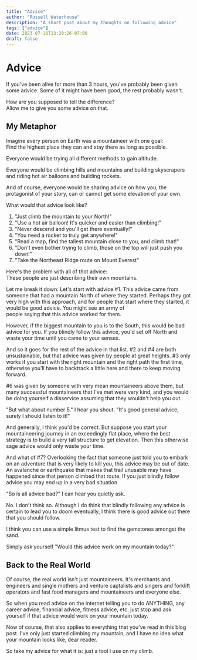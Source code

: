 ```yaml
---
title: "Advice"
author: "Russell Waterhouse"
description: "A short post about my thoughts on following advice"
tags: ["advice"]
date: 2023-07-16T13:20:26-07:00
draft: false
---
```


# Advice

If you've been alive for more than 3 hours, you've probably been given some 
advice.  Some of it might have been good, the rest probably wasn't.

How are you supposed to tell the difference?  
Allow me to give you some advice on that.  


## My Metaphor

Imagine every person on Earth was a mountaineer with one goal:  
Find the highest place they can and stay there as long as possible.

Everyone would be trying all different methods to gain altitude.

Everyone would be climbing hills and mountains and building skyscrapers 
and riding hot air balloons and building rockets. 

And of course, everyone would be sharing advice on how you, the protagonist 
of your story, can or cannot get some elevation of your own.  

What would that advice look like?

1. "Just climb the mountain to your North!"
2. "Use a hot air balloon! It's quicker and easier than climbing!"
3. "Never descend and you'll get there eventually!"
4. "You need a rocket to truly get anywhere!"
5. "Read a map, find the tallest mountain close to you, and climb that!"
6. "Don't even bother trying to climb, those on the top will just push you down!"
7. "Take the Northeast Ridge route on Mount Everest"

Here's the problem with all of thot advice:   
These people are just describing their own mountains.

Let me break it down:
Let's start with advice #1. This advice came from someone that had a mountain North of where they 
started.  Perhaps they got very high with this approach, and for people that 
start where they started, it would be good advice.  You might see an army of  
people saying that this advice worked for them.  

However, if the biggest mountain to you is to the South, this would be bad
advice for you. If you blindly follow this advice, you'd set off North 
and waste your time until you came to your senses.

And so it goes for the rest of the advice in that list.
#2 and #4 are both unsustainable, but that advice was given by
people at great heights. #3 only works if you start with the right mountain
and the right path the first time, otherwise you'll have to backtrack 
a little here and there to keep moving forward.  

#6 was given by someone with very mean mountaineers above them, but 
many successful mountaineers that I've met were very kind, and you would be 
doing yourself a disservice assuming that they wouldn't help you out. 

"But what about number 5." I hear you shout.
"It's good general advice, surely I should listen to it!"

And generally, I think you'd be correct. But suppose you start your 
mountaineering journey in an exceedingly flat place, where the best strategy is
to build a very tall structure to get elevation.  Then this otherwise sage advice would
only waste your time.

And what of #7? Overlooking the fact that someone just told you to embark 
on an adventure that is very likely to kill you, this advice may be out of date.
An avalanche or earthquake that makes that trail unusable may have happened 
since that person climbed that route.  If you just blindly follow advice
you may end up in a very bad situation.  

"So is all advice bad?" I can hear you quietly ask.  

No. I don't think so. Although I do think that blindly following any advice 
is certain to lead you to doom eventually, I think there is good advice out 
there that you should follow.   

I think you can use a simple litmus test to find the 
gemstones amongst the sand.  

Simply ask yourself "Would this advice work on my mountain today?"


## Back to the Real World

Of course, the real world isn't just mountaineers. It's merchants and 
engineers and single mothers and venture captalists and singers and 
forklift operators and fast food managers and mountaineers and everyone else.

So when you read advice on the internet telling you to do ANYTHING, any 
career advice, financial advice, fitness advice, etc. just stop 
and ask yourself if that advice would work on your mountain today.

Now of course, that also applies to everything that you've read in this blog 
post.  I've only just started climbing my mountain, and I have no idea 
what your mountain looks like, dear reader.

So take my advice for what it is: just a tool I use on my climb. 


